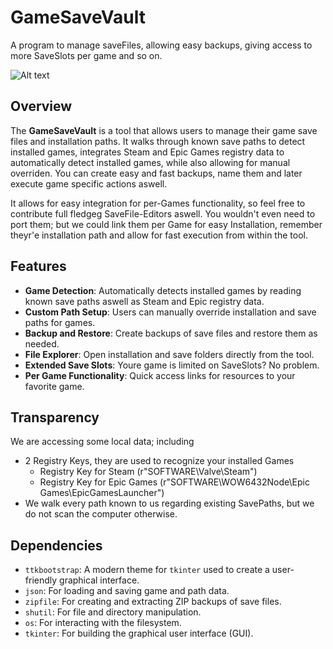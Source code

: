 # GameSaveVault
A program to manage saveFiles, allowing easy backups, giving access to more SaveSlots per game and so on.

![Alt text](.git/screenshot.png)

## Overview

The **GameSaveVault** is a tool that allows users to manage their game save files and installation paths. It walks through known save paths to detect installed games, integrates Steam and Epic Games registry data to automatically detect installed games, 
while also allowing for manual overriden. You can create easy and fast backups, name them and later execute game specific actions aswell.

It allows for easy integration for per-Games functionality, so feel free to contribute full fledgeg SaveFile-Editors aswell. You wouldn't even need to port them; but we could link them per Game for easy Installation, remember theyr'e installation path and allow for fast execution from within the tool.

## Features

- **Game Detection**: Automatically detects installed games by reading known save paths aswell as Steam and Epic registry data.
- **Custom Path Setup**: Users can manually override installation and save paths for games.
- **Backup and Restore**: Create backups of save files and restore them as needed.
- **File Explorer**: Open installation and save folders directly from the tool.
- **Extended Save Slots**: Youre game is limited on SaveSlots? No problem.
- **Per Game Functionality**: Quick access links for resources to your favorite game.

## Transparency

We are accessing some local data; including
- 2 Registry Keys, they are used to recognize your installed Games
  - Registry Key for Steam (r"SOFTWARE\Valve\Steam")
  - Registry Key for Epic Games (r"SOFTWARE\WOW6432Node\Epic Games\EpicGamesLauncher")
- We walk every path known to us regarding existing SavePaths, but we do not scan the computer otherwise.

## Dependencies

- `ttkbootstrap`: A modern theme for `tkinter` used to create a user-friendly graphical interface.
- `json`: For loading and saving game and path data.
- `zipfile`: For creating and extracting ZIP backups of save files.
- `shutil`: For file and directory manipulation.
- `os`: For interacting with the filesystem.
- `tkinter`: For building the graphical user interface (GUI).
